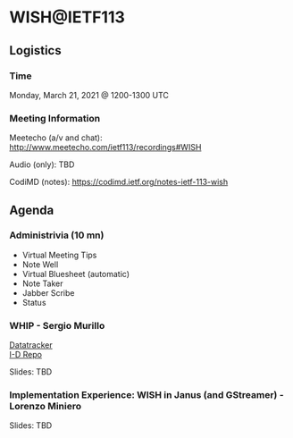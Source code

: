 # WISH@IETF113

## Logistics

### Time

Monday, March 21, 2021 @ 1200-1300 UTC

### Meeting Information

Meetecho (a/v and chat):
http://www.meetecho.com/ietf113/recordings#WISH

Audio (only):
TBD

CodiMD (notes):
https://codimd.ietf.org/notes-ietf-113-wish

## Agenda

### Administrivia (10 mn)
- Virtual Meeting Tips
- Note Well
- Virtual Bluesheet (automatic)
- Note Taker
- Jabber Scribe
- Status

### WHIP - Sergio Murillo

[Datatracker](https://datatracker.ietf.org/doc/draft-ietf-wish-whip/)\
[I-D Repo](https://github.com/wish-wg/webrtc-http-ingest-protocol)

Slides: TBD

### Implementation Experience: WISH in Janus (and GStreamer) - Lorenzo Miniero

Slides: TBD
